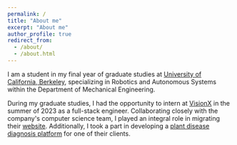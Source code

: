 ```yaml
---
permalink: /
title: "About me"
excerpt: "About me"
author_profile: true
redirect_from: 
  - /about/
  - /about.html
---
```


I am a student in my final year of graduate studies at [University of California, Berkeley](https://www.berkeley.edu/), specializing in Robotics and Autonomous Systems within the Department of Mechanical Engineering.

During my graduate studies, I had the opportunity to intern at [VisionX](VisionX.world) in the summer of 2023 as a full-stack engineer. Collaborating closely with the company's computer science team, I played an integral role in migrating their [website](visionx.llc). Additionally, I took a part in developing a [plant disease diagnosis platform](https://smartplanting.net/) for one of their clients.

